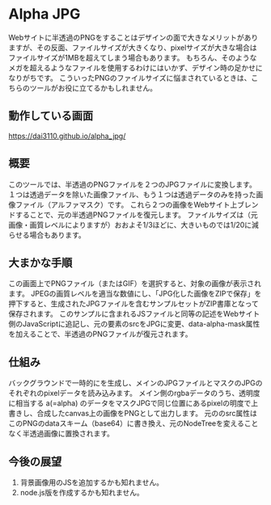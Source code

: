 # Alpha JPG
Webサイトに半透過のPNGをすることはデザインの面で大きなメリットがありますが、その反面、ファイルサイズが大きくなり、pixelサイズが大きな場合はファイルサイズが1MBを超えてしまう場合もあります。 もちろん、そのようなメガを超えるようなファイルを使用するわけにはいかず、デザイン時の足かせになりがちです。
こういったPNGのファイルサイズに悩まされているときは、こちらのツールがお役に立てるかもしれません。

## 動作している画面
<https://dai3110.github.io/alpha_jpg/>


## 概要
このツールでは、半透過のPNGファイルを２つのJPGファイルに変換します。
１つは透過データを除いた画像ファイル、もう１つは透過データのみを持った画像ファイル（アルファマスク）です。
これら２つの画像をWebサイト上ブレンドすることで、元の半透過PNGファイルを復元します。
ファイルサイズは（元画像・画質レベルによりますが）おおよそ1/3ほどに、大きいものでは1/20に減らせる場合もあります。

## 大まかな手順
この画面上でPNGファイル（またはGIF）を選択すると、対象の画像が表示されます。 JPEGの画質レベルを適当な数値にし、「JPG化した画像をZIPで保存」を押下すると、生成されたJPGファイルを含むサンプルセットがZIP書庫となって保存されます。
このサンプルに含まれるJSファイルと同等の記述をWebサイト側のJavaScriptに追記し、元の<img>要素のsrcをJPGに変更、data-alpha-mask属性を加えることで、半透過のPNGファイルが復元されます。

## 仕組み
バックグラウンドで一時的に<canvas>を生成し、メインのJPGファイルとマスクのJPGのそれぞれのpixelデータを読み込みます。 メイン側のrgbaデータのうち、透明度に相当する a(=alpha) のデータをマスクJPGで同じ位置にあるpixelの明度で上書きし、合成したcanvas上の画像をPNGとして出力します。
元の<img>のsrc属性は このPNGのdataスキーム（base64）に書き換え、元のNodeTreeを変えることなく半透過画像に置換されます。


## 今後の展望
1. 背景画像用のJSを追加するかも知れません。
2. node.js版を作成するかも知れません。
